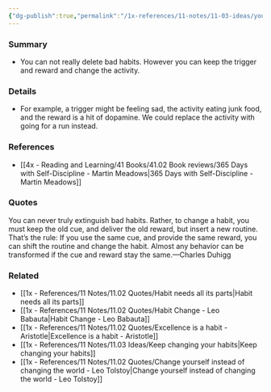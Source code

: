 ```yaml
---
{"dg-publish":true,"permalink":"/1x-references/11-notes/11-03-ideas/you-cannot-remove-bad-habits-you-can-only-change-the-habit-to-something-positive/","title":"You cannot remove bad habits. You can only change the habit to something positive","created":"2024-02-21T15:05:06.343+03:00","updated":"2024-12-22T22:08:13.672+03:00"}
---
```



### Summary
- You can not really delete bad habits. However you can keep the trigger and reward and change the activity.

### Details
- For example, a trigger might be feeling sad, the activity eating junk food, and the reward is a hit of dopamine. We could replace the activity with going for a run instead.

### References
- [[4x - Reading and Learning/41 Books/41.02 Book reviews/365 Days with Self-Discipline - Martin Meadows\|365 Days with Self-Discipline - Martin Meadows]]

### Quotes
You can never truly extinguish bad habits. Rather, to change a habit, you must keep the old cue, and deliver the old reward, but insert a new routine. That’s the rule: If you use the same cue, and provide the same reward, you can shift the routine and change the habit. Almost any behavior can be transformed if the cue and reward stay the same.—Charles Duhigg


### Related
- [[1x - References/11 Notes/11.02 Quotes/Habit needs all its parts\|Habit needs all its parts]]
- [[1x - References/11 Notes/11.02 Quotes/Habit Change - Leo Babauta\|Habit Change - Leo Babauta]]
- [[1x - References/11 Notes/11.02 Quotes/Excellence is a habit - Aristotle\|Excellence is a habit - Aristotle]]
- [[1x - References/11 Notes/11.03 Ideas/Keep changing your habits\|Keep changing your habits]]
- [[1x - References/11 Notes/11.02 Quotes/Change yourself instead of changing the world - Leo Tolstoy\|Change yourself instead of changing the world - Leo Tolstoy]]